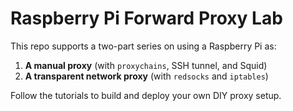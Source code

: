 # Raspberry Pi Forward Proxy Lab

This repo supports a two-part series on using a Raspberry Pi as:

1. **A manual proxy** (with `proxychains`, SSH tunnel, and Squid)
2. **A transparent network proxy** (with `redsocks` and `iptables`)

Follow the tutorials to build and deploy your own DIY proxy setup.